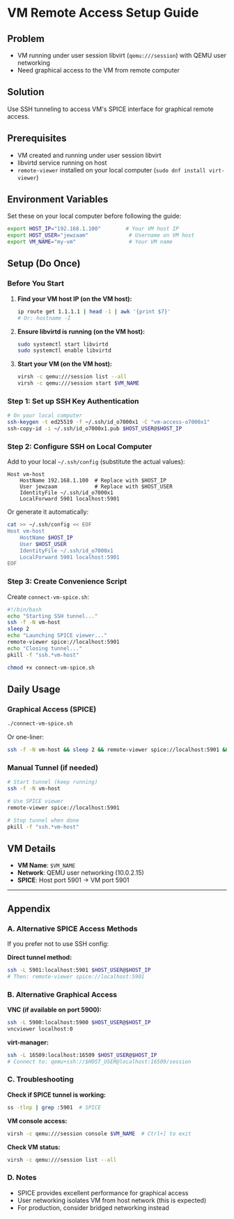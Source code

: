 # VM Remote Access Setup Guide

## Problem
- VM running under user session libvirt (`qemu:///session`) with QEMU user networking
- Need graphical access to the VM from remote computer

## Solution
Use SSH tunneling to access VM's SPICE interface for graphical remote access.

## Prerequisites
- VM created and running under user session libvirt
- libvirtd service running on host
- `remote-viewer` installed on your local computer (`sudo dnf install virt-viewer`)

## Environment Variables
Set these on your local computer before following the guide:
```bash
export HOST_IP="192.168.1.100"        # Your VM host IP
export HOST_USER="jewzaam"             # Username on VM host
export VM_NAME="my-vm"                 # Your VM name
```

## Setup (Do Once)

### Before You Start
1. **Find your VM host IP (on the VM host):**
   ```bash
   ip route get 1.1.1.1 | head -1 | awk '{print $7}'
   # Or: hostname -I
   ```

2. **Ensure libvirtd is running (on the VM host):**
   ```bash
   sudo systemctl start libvirtd
   sudo systemctl enable libvirtd
   ```

3. **Start your VM (on the VM host):**
   ```bash
   virsh -c qemu:///session list --all
   virsh -c qemu:///session start $VM_NAME
   ```

### Step 1: Set up SSH Key Authentication
```bash
# On your local computer
ssh-keygen -t ed25519 -f ~/.ssh/id_o7000x1 -C "vm-access-o7000x1"
ssh-copy-id -i ~/.ssh/id_o7000x1.pub $HOST_USER@$HOST_IP
```

### Step 2: Configure SSH on Local Computer
Add to your local `~/.ssh/config` (substitute the actual values):
```
Host vm-host
    HostName 192.168.1.100  # Replace with $HOST_IP
    User jewzaam            # Replace with $HOST_USER
    IdentityFile ~/.ssh/id_o7000x1
    LocalForward 5901 localhost:5901
```

Or generate it automatically:
```bash
cat >> ~/.ssh/config << EOF
Host vm-host
    HostName $HOST_IP
    User $HOST_USER
    IdentityFile ~/.ssh/id_o7000x1
    LocalForward 5901 localhost:5901
EOF
```

### Step 3: Create Convenience Script
Create `connect-vm-spice.sh`:
```bash
#!/bin/bash
echo "Starting SSH tunnel..."
ssh -f -N vm-host
sleep 2
echo "Launching SPICE viewer..."
remote-viewer spice://localhost:5901
echo "Closing tunnel..."
pkill -f "ssh.*vm-host"
```

```bash
chmod +x connect-vm-spice.sh
```

## Daily Usage

### Graphical Access (SPICE)
```bash
./connect-vm-spice.sh
```

Or one-liner:
```bash
ssh -f -N vm-host && sleep 2 && remote-viewer spice://localhost:5901 && pkill -f "ssh.*vm-host"
```

### Manual Tunnel (if needed)
```bash
# Start tunnel (keep running)
ssh -f -N vm-host

# Use SPICE viewer
remote-viewer spice://localhost:5901

# Stop tunnel when done
pkill -f "ssh.*vm-host"
```

## VM Details
- **VM Name**: `$VM_NAME`
- **Network**: QEMU user networking (10.0.2.15)
- **SPICE**: Host port 5901 → VM port 5901

---

## Appendix

### A. Alternative SPICE Access Methods
If you prefer not to use SSH config:

**Direct tunnel method:**
```bash
ssh -L 5901:localhost:5901 $HOST_USER@$HOST_IP
# Then: remote-viewer spice://localhost:5901
```

### B. Alternative Graphical Access

**VNC (if available on port 5900):**
```bash
ssh -L 5900:localhost:5900 $HOST_USER@$HOST_IP
vncviewer localhost:0
```

**virt-manager:**
```bash
ssh -L 16509:localhost:16509 $HOST_USER@$HOST_IP
# Connect to: qemu+ssh://$HOST_USER@localhost:16509/session
```

### C. Troubleshooting

**Check if SPICE tunnel is working:**
```bash
ss -tlnp | grep :5901  # SPICE
```

**VM console access:**
```bash
virsh -c qemu:///session console $VM_NAME  # Ctrl+] to exit
```

**Check VM status:**
```bash
virsh -c qemu:///session list --all
```

### D. Notes
- SPICE provides excellent performance for graphical access
- User networking isolates VM from host network (this is expected)
- For production, consider bridged networking instead 